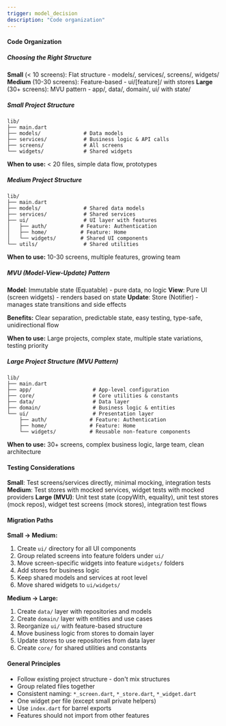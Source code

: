```yaml
---
trigger: model_decision
description: "Code organization"
---
```


#### Code Organization

##### Choosing the Right Structure

**Small** (< 10 screens): Flat structure - models/, services/, screens/, widgets/
**Medium** (10-30 screens): Feature-based - ui/[feature]/ with stores
**Large** (30+ screens): MVU pattern - app/, data/, domain/, ui/ with state/

##### Small Project Structure

```
lib/
├── main.dart
├── models/              # Data models
├── services/            # Business logic & API calls
├── screens/             # All screens
└── widgets/             # Shared widgets
```

**When to use:** < 20 files, simple data flow, prototypes

##### Medium Project Structure

```
lib/
├── main.dart
├── models/              # Shared data models
├── services/            # Shared services
├── ui/                  # UI layer with features
│   ├── auth/           # Feature: Authentication
│   ├── home/           # Feature: Home
│   └── widgets/        # Shared UI components
└── utils/               # Shared utilities
```

**When to use:** 10-30 screens, multiple features, growing team

##### MVU (Model-View-Update) Pattern

**Model**: Immutable state (Equatable) - pure data, no logic
**View**: Pure UI (screen widgets) - renders based on state
**Update**: Store (Notifier) - manages state transitions and side effects

**Benefits:** Clear separation, predictable state, easy testing, type-safe, unidirectional flow

**When to use:** Large projects, complex state, multiple state variations, testing priority

##### Large Project Structure (MVU Pattern)

```
lib/
├── main.dart
├── app/                    # App-level configuration
├── core/                   # Core utilities & constants
├── data/                   # Data layer
├── domain/                 # Business logic & entities
└── ui/                     # Presentation layer
    ├── auth/              # Feature: Authentication
    ├── home/              # Feature: Home
    └── widgets/           # Reusable non-feature components
```

**When to use:** 30+ screens, complex business logic, large team, clean architecture

#### Testing Considerations

**Small**: Test screens/services directly, minimal mocking, integration tests
**Medium**: Test stores with mocked services, widget tests with mocked providers
**Large (MVU)**: Unit test state (copyWith, equality), unit test stores (mock repos), widget test screens (mock stores), integration test flows

#### Migration Paths

**Small → Medium:**

1. Create `ui/` directory for all UI components
2. Group related screens into feature folders under `ui/`
3. Move screen-specific widgets into feature `widgets/` folders
4. Add stores for business logic
5. Keep shared models and services at root level
6. Move shared widgets to `ui/widgets/`

**Medium → Large:**

1. Create `data/` layer with repositories and models
2. Create `domain/` layer with entities and use cases
3. Reorganize `ui/` with feature-based structure
4. Move business logic from stores to domain layer
5. Update stores to use repositories from data layer
6. Create `core/` for shared utilities and constants

#### General Principles

- Follow existing project structure - don't mix structures
- Group related files together
- Consistent naming: `*_screen.dart`, `*_store.dart`, `*_widget.dart`
- One widget per file (except small private helpers)
- Use `index.dart` for barrel exports
- Features should not import from other features